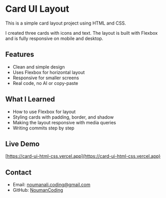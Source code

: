 # Card UI Layout

This is a simple card layout project using HTML and CSS.

I created three cards with icons and text. The layout is built with Flexbox and is fully responsive on mobile and desktop.

## Features

- Clean and simple design
- Uses Flexbox for horizontal layout
- Responsive for smaller screens
- Real code, no AI or copy-paste

## What I Learned

- How to use Flexbox for layout
- Styling cards with padding, border, and shadow
- Making the layout responsive with media queries
- Writing commits step by step

## Live Demo

[https://card-ui-html-css.vercel.app](https://card-ui-html-css.vercel.app)

## Contact

- Email: noumanali.coding@gmail.com
- GitHub: [NoumanCoding](https://github.com/NoumanCoding)
